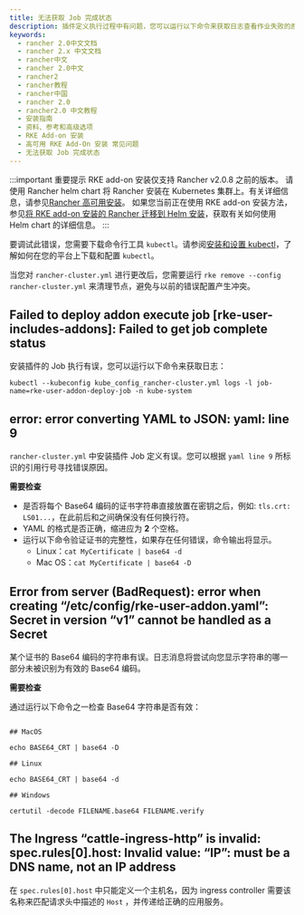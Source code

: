 ```yaml
---
title: 无法获取 Job 完成状态
description: 插件定义执行过程中有问题，您可以运行以下命令来获取日志查看作业失败的原因。
keywords:
  - rancher 2.0中文文档
  - rancher 2.x 中文文档
  - rancher中文
  - rancher 2.0中文
  - rancher2
  - rancher教程
  - rancher中国
  - rancher 2.0
  - rancher2.0 中文教程
  - 安装指南
  - 资料、参考和高级选项
  - RKE Add-on 安装
  - 高可用 RKE Add-On 安装 常见问题
  - 无法获取 Job 完成状态
---
```


:::important 重要提示
RKE add-on 安装仅支持 Rancher v2.0.8 之前的版本。
请使用 Rancher helm chart 将 Rancher 安装在 Kubernetes 集群上。有关详细信息，请参见[Rancher 高可用安装](/docs/rancher2/installation/k8s-install/_index)。
如果您当前正在使用 RKE add-on 安装方法，参见[将 RKE add-on 安装的 Rancher 迁移到 Helm 安装](/docs/rancher2/upgrades/upgrades/migrating-from-rke-add-on/_index)，获取有关如何使用 Helm chart 的详细信息。
:::

要调试此错误，您需要下载命令行工具 `kubectl`。请参阅[安装和设置 kubectl](https://kubernetes.io/docs/tasks/tools/install-kubectl/)，了解如何在您的平台上下载和配置 `kubectl`。

当您对 `rancher-cluster.yml` 进行更改后，您需要运行 `rke remove --config rancher-cluster.yml` 来清理节点，避免与以前的错误配置产生冲突。

## Failed to deploy addon execute job [rke-user-includes-addons]: Failed to get job complete status

安装插件的 Job 执行有误，您可以运行以下命令来获取日志：

```
kubectl --kubeconfig kube_config_rancher-cluster.yml logs -l job-name=rke-user-addon-deploy-job -n kube-system
```

## error: error converting YAML to JSON: yaml: line 9

`rancher-cluster.yml` 中安装插件 Job 定义有误。您可以根据 `yaml line 9` 所标识的引用行号寻找错误原因。

**需要检查**

- 是否将每个 Base64 编码的证书字符串直接放置在密钥之后，例如: `tls.crt: LS01...`，在此前后和之间确保没有任何换行符。
- YAML 的格式是否正确，缩进应为 **2** 个空格。
- 运行以下命令验证证书的完整性，如果存在任何错误，命令输出将显示。
  - Linux：`cat MyCertificate | base64 -d`
  - Mac OS：`cat MyCertificate | base64 -D`

## Error from server (BadRequest): error when creating “/etc/config/rke-user-addon.yaml”: Secret in version “v1” cannot be handled as a Secret

某个证书的 Base64 编码的字符串有误。日志消息将尝试向您显示字符串的哪一部分未被识别为有效的 Base64 编码。

**需要检查**

通过运行以下命令之一检查 Base64 字符串是否有效：

```

## MacOS

echo BASE64_CRT | base64 -D

## Linux

echo BASE64_CRT | base64 -d

## Windows

certutil -decode FILENAME.base64 FILENAME.verify
```

## The Ingress “cattle-ingress-http” is invalid: spec.rules[0].host: Invalid value: “IP”: must be a DNS name, not an IP address

在 `spec.rules[0].host` 中只能定义一个主机名，因为 ingress controller 需要该名称来匹配请求头中描述的 `Host` ，并传递给正确的应用服务。
